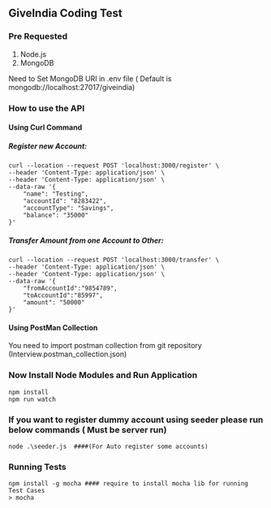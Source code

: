 ## GiveIndia Coding Test

### Pre Requested
1) Node.js 
2) MongoDB

Need to Set MongoDB URI in .env file ( Default is mongodb://localhost:27017/giveindia)

### How to use the API

#### Using Curl Command

##### Register new Account:
	curl --location --request POST 'localhost:3000/register' \
	--header 'Content-Type: application/json' \
	--header 'Content-Type: application/json' \
	--data-raw '{
	    "name": "Testing",
	    "accountId": "8283422",
	    "accountType": "Savings",
	    "balance": "35000"
	}'

##### Transfer Amount from one Account to Other:
	curl --location --request POST 'localhost:3000/transfer' \
	--header 'Content-Type: application/json' \
	--header 'Content-Type: application/json' \
	--data-raw '{
		"fromAccountId":"9854789",
		"toAccountId":"85997",
		"amount": "50000"
	}'

#### Using PostMan Collection
You need to import postman collection from git repository (Interview.postman_collection.json)

### Now Install Node Modules and Run Application
	npm install
	npm run watch
### If you want to register dummy account using seeder please run below commands ( Must be server run)
	node .\seeder.js  ####(For Auto register some accounts)
### Running Tests
	npm install -g mocha #### require to install mocha lib for running Test Cases
	> mocha
